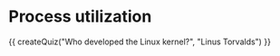 # Process utilization

<script src="../quiz.js"></script>

<div id="quiz">
  {{ createQuiz("Who developed the Linux kernel?", "Linus Torvalds") }}
</div>
